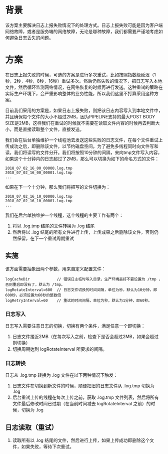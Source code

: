 # 背景

该方案主要解决日志上报失败情况下的处理方式。日志上报失败可能是因为客户端网络故障，或者是服务端的网络故障，无论是哪种故障，我们都需要严谨地考虑如何避免日志丢失的问题。

# 方案

在日志上报失败的时候，可选的方案是进行多次重试，比如按照指数级延迟（1秒，2秒，4秒，8秒，16秒）重试多次。然后仍然失败的情况下，把日志写入本地文件，然后循环监测网络情况，在网络恢复的时候再进行发送。这种重试的策略在实际生产环境下，会严重影响整体的业务性能，所以我们这里不打算采用这种方案。

目前我们采用的方案是，如果日志上报失败，则把该日志内容写入到本地文件中，并且确保每个文件的大小不超过2MB，因为PIPELINE支持的最大POST BODY SIZE是2MB，这样我们在重试的时候就不需要在读取文件内容的时候再去判断大小，而是直接读取整个文件，直接发送。

我们会在后台单独维护一个线程池去发送这些失败的日志文件，在每个文件重试上传成功之后，即删除该文件，以节约磁盘空间。为了避免多线程同时向文件写和读，我们将读写的文件分开。我们将按照10分钟的间隔，来向tmp文件写入内容，如果这个十分钟内的日志超过了2MB，那么可以切换为如下的命名方式的文件：

```
2018_07_02_16_00_00000.log.tmp
2018_07_02_16_00_00001.log.tmp
...
```

如果在下一个十分钟，那么我们将把写的文件切换为：

```
2018_07_02_16_10_00000.log.tmp
2018_07_02_16_10_00001.log.tmp
...
```

我们在后台单独维护一个线程，这个线程的主要工作有两个：

1. 将以 .log.tmp 结尾的文件转换为 .log 结尾
2. 然后将以 .log 结尾的所有文件进行上传，上传成果之后删除该文件，否则仍然保留，在下一个重试周期重试

## 实施

该方面需要抽象出两个参数，用来自定义配置文件：

```
logCacheDir            // 错误日志临时写入目录，生产环境最好不要设置为 /tmp ，否则重启即没有了，默认为 /tmp。
logRotateInterval=600  // 日志文件切换的时间间隔，单位为秒，默认为10分钟，即600秒，必须设置为60秒的整数倍
logRetryInterval=60    // 重试的时间间隔，单位为秒，默认为1分钟，即60秒。
```

### 日志写入

日志写入需要注意日志的切换，切换有两个条件，满足任意一个即切换：

1. 日志文件接近2MB（在每次写入之前，检查下是否会超过2MB，如果会超过则切换）
2. 切换周期达到 logRotateInterval 所要求的间隔。

### 日志转换

日志从 .log.tmp 转换为 .log 文件在以下两种情况下触发：

1. 日志文件在切换到新文件的时候，顺便把旧的日志文件从 .log.tmp 切换为 .log
2. 后台重试上传的线程在每次上传之前，获取 .log.tmp 文件列表，然后将所有文件最后修改时间已过期（在当前时间减去 logRotateInterval 之前）的时候，切换为 .log

## 日志读取（重试）

1. 读取所有以 .log 结尾的文件，然后进行上传，如果上传成功即删除这个文件，如果失败，等待下次重试。